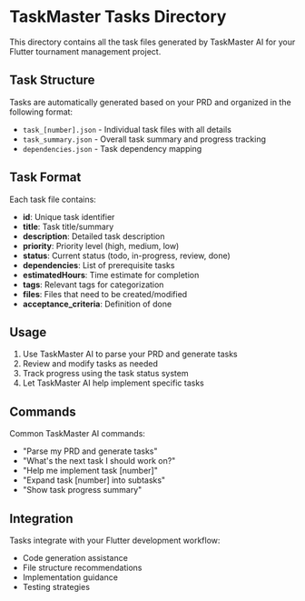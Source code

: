 # TaskMaster Tasks Directory

This directory contains all the task files generated by TaskMaster AI for your Flutter tournament management project.

## Task Structure

Tasks are automatically generated based on your PRD and organized in the following format:

- `task_[number].json` - Individual task files with all details
- `task_summary.json` - Overall task summary and progress tracking
- `dependencies.json` - Task dependency mapping

## Task Format

Each task file contains:
- **id**: Unique task identifier
- **title**: Task title/summary
- **description**: Detailed task description
- **priority**: Priority level (high, medium, low)
- **status**: Current status (todo, in-progress, review, done)
- **dependencies**: List of prerequisite tasks
- **estimatedHours**: Time estimate for completion
- **tags**: Relevant tags for categorization
- **files**: Files that need to be created/modified
- **acceptance_criteria**: Definition of done

## Usage

1. Use TaskMaster AI to parse your PRD and generate tasks
2. Review and modify tasks as needed
3. Track progress using the task status system
4. Let TaskMaster AI help implement specific tasks

## Commands

Common TaskMaster AI commands:
- "Parse my PRD and generate tasks"
- "What's the next task I should work on?"
- "Help me implement task [number]"
- "Expand task [number] into subtasks"
- "Show task progress summary"

## Integration

Tasks integrate with your Flutter development workflow:
- Code generation assistance
- File structure recommendations
- Implementation guidance
- Testing strategies 